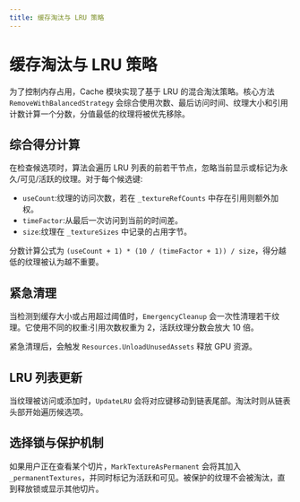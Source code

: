 ```yaml
---
title: 缓存淘汰与 LRU 策略 
---
```

# 缓存淘汰与 LRU 策略 

为了控制内存占用，Cache 模块实现了基于 LRU 的混合淘汰策略。核心方法 `RemoveWithBalancedStrategy` 会综合使用次数、最后访问时间、纹理大小和引用计数计算一个分数，分值最低的纹理将被优先移除。

## 综合得分计算

在检查候选项时，算法会遍历 LRU 列表的前若干节点，忽略当前显示或标记为永久/可见/活跃的纹理。对于每个候选键:

* `useCount`:纹理的访问次数，若在 `_textureRefCounts` 中存在引用则额外加权。
* `timeFactor`:从最后一次访问到当前的时间差。
* `size`:纹理在 `_textureSizes` 中记录的占用字节。

分数计算公式为 `(useCount + 1) * (10 / (timeFactor + 1)) / size`，得分越低的纹理被认为越不重要。

## 紧急清理

当检测到缓存大小或占用超过阈值时，`EmergencyCleanup` 会一次性清理若干纹理。它使用不同的权重:引用次数权重为 2，活跃纹理分数会放大 10 倍。

紧急清理后，会触发 `Resources.UnloadUnusedAssets` 释放 GPU 资源。

## LRU 列表更新

当纹理被访问或添加时，`UpdateLRU` 会将对应键移动到链表尾部。淘汰时则从链表头部开始遍历候选项。

## 选择锁与保护机制

如果用户正在查看某个切片，`MarkTextureAsPermanent` 会将其加入 `_permanentTextures`，并同时标记为活跃和可见。被保护的纹理不会被淘汰，直到释放锁或显示其他切片。